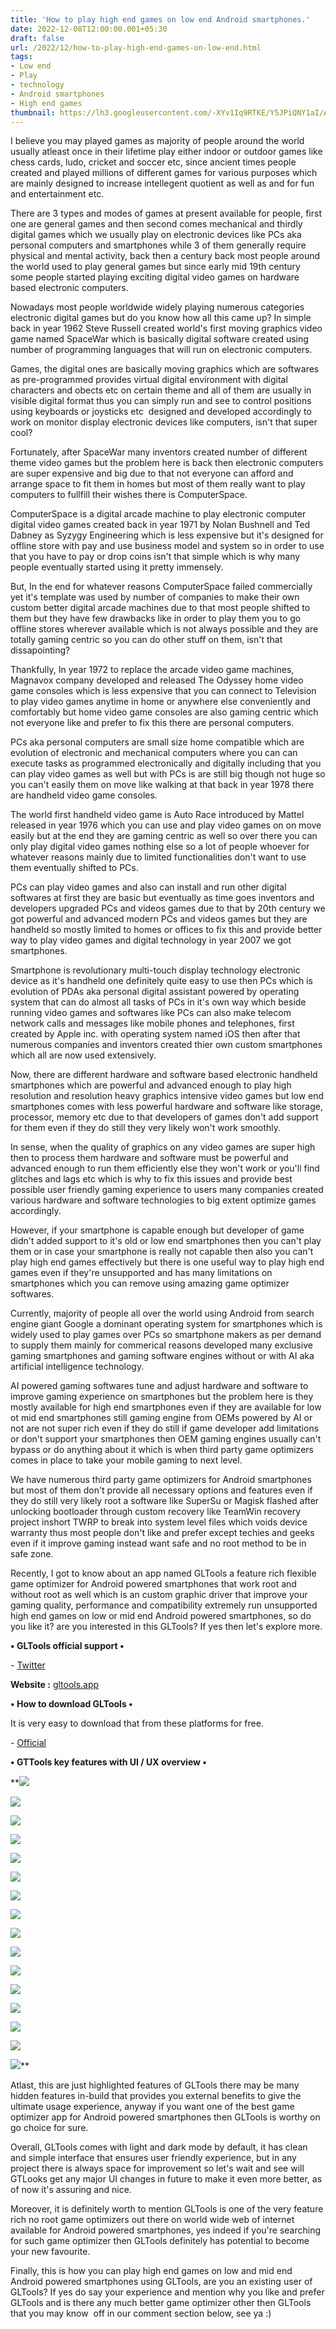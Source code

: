 ```yaml
---
title: 'How to play high end games on low end Android smartphones.'
date: 2022-12-08T12:00:00.001+05:30
draft: false
url: /2022/12/how-to-play-high-end-games-on-low-end.html
tags: 
- Low end
- Play
- technology
- Android smartphones
- High end games
thumbnail: https://lh3.googleusercontent.com/-XYv1Iq9RTKE/Y5JPiQNY1aI/AAAAAAAAPp0/NJN_qnhovEUsr8Q1BmsG9xUmRXTafcZyACNcBGAsYHQ/s1600/1670532996606378-0.png
---
```


  

  

I believe you may played games as majority of people around the world usually atleast once in their lifetime play either indoor or outdoor games like chess cards, ludo, cricket and soccer etc, since ancient times people created and played millions of different games for various purposes which are mainly designed to increase intellegent quotient as well as and for fun and entertainment etc.

  

There are 3 types and modes of games at present available for people, first one are general games and then second comes mechanical and thirdly digital games which we usually play on electronic devices like PCs aka personal computers and smartphones while 3 of them generally require physical and mental activity, back then a century back most people around the world used to play general games but since early mid 19th century some people started playing exciting digital video games on hardware based electronic computers.

  

Nowadays most people worldwide widely playing numerous categories electronic digital games but do you know how all this came up? In simple back in year 1962 Steve Russell created world's first moving graphics video game named SpaceWar which is basically digital software created using number of programming languages that will run on electronic computers.

  

Games, the digital ones are basically moving graphics which are softwares as pre-programmed provides virtual digital environment with digital characters and obects etc on certain theme and all of them are usually in visible digital format thus you can simply run and see to control positions using keyboards or joysticks etc  designed and developed accordingly to work on monitor display electronic devices like computers, isn't that super cool?

  

Fortunately, after SpaceWar many inventors created number of different theme video games but the problem here is back then electronic computers are super expensive and big due to that not everyone can afford and arrange space to fit them in homes but most of them really want to play computers to fullfill their wishes there is ComputerSpace.

  

ComputerSpace is a digital arcade machine to play electronic computer digital video games created back in year 1971 by Nolan Bushnell and Ted Dabney as Syzygy Engineering which is less expensive but it's designed for offline store with pay and use business model and system so in order to use that you have to pay or drop coins isn't that simple which is why many people eventually started using it pretty immensely. 

  

But, In the end for whatever reasons ComputerSpace failed commercially yet it's template was used by number of companies to make their own custom better digital arcade machines due to that most people shifted to them but they have few drawbacks like in order to play them you to go offline stores wherever available which is not always possible and they are totally gaming centric so you can do other stuff on them, isn't that dissapointing?

  

Thankfully, In year 1972 to replace the arcade video game machines, Magnavox company developed and released The Odyssey home video game consoles which is less expensive that you can connect to Television to play video games anytime in home or anywhere else conveniently and comfortably but home video game consoles are also gaming centric which not everyone like and prefer to fix this there are personal computers.

  

PCs aka personal computers are small size home compatible which are evolution of electronic and mechanical computers where you can can execute tasks as programmed electronically and digitally including that you can play video games as well but with PCs is are still big though not huge so you can't easily them on move like walking at that back in year 1978 there are handheld video game consoles.

  

The world first handheld video game is Auto Race introduced by Mattel released in year 1976 which you can use and play video games on on move easily but at the end they are gaming centric as well so over there you can only play digital video games nothing else so a lot of people whoever for whatever reasons mainly due to limited functionalities don't want to use them eventually shifted to PCs.

  

PCs can play video games and also can install and run other digital softwares at first they are basic but eventually as time goes inventors and developers upgraded PCs and videos games due to that by 20th century we got powerful and advanced modern PCs and videos games but they are handheld so mostly limited to homes or offices to fix this and provide better way to play video games and digital technology in year 2007 we got smartphones.

  

Smartphone is revolutionary multi-touch display technology electronic device as it's handheld one definitely quite easy to use then PCs which is evolution of PDAs aka personal digital assistant powered by operating system that can do almost all tasks of PCs in it's own way which beside running video games and softwares like PCs can also make telecom network calls and messages like mobile phones and telephones, first created by Apple inc. with operating system named iOS then after that numerous companies and inventors created thier own custom smartphones which all are now used extensively.

  

Now, there are different hardware and software based electronic handheld smartphones which are powerful and advanced enough to play high resolution and resolution heavy graphics intensive video games but low end smartphones comes with less powerful hardware and software like storage, processor, memory etc due to that developers of games don't add support for them even if they do still they very likely won't work smoothly.

  

In sense, when the quality of graphics on any video games are super high then to process them hardware and software must be powerful and advanced enough to run them efficiently else they won't work or you'll find glitches and lags etc which is why to fix this issues and provide best possible user friendly gaming experience to users many companies created various hardware and software technologies to big extent optimize games accordingly.

  

However, if your smartphone is capable enough but developer of game didn't added support to it's old or low end smartphones then you can't play them or in case your smartphone is really not capable then also you can't play high end games effectively but there is one useful way to play high end games even if they're unsupported and has many limitations on smartphones which you can remove using amazing game optimizer softwares.

  

Currently, majority of people all over the world using Android from search engine giant Google a dominant operating system for smartphones which is widely used to play games over PCs so smartphone makers as per demand to supply them mainly for commerical reasons developed many exclusive gaming smartphones and gaming software engines without or with AI aka artificial intelligence technology.

  

AI powered gaming softwares tune and adjust hardware and software to improve gaming experience on smartphones but the problem here is they mostly available for high end smartphones even if they are available for low ot mid end smartphones still gaming engine from OEMs powered by AI or not are not super rich even if they do still if game developer add limitations or don't support your smartphones then OEM gaming engines usually can't bypass or do anything about it which is when third party game optimizers comes in place to take your mobile gaming to next level.

  

We have numerous third party game optimizers for Android smartphones but most of them don't provide all necessary options and features even if they do still very likely root a software like SuperSu or Magisk flashed after unlocking bootloader through custom recovery like TeamWin recovery project inshort TWRP to break into system level files which voids device warranty thus most people don't like and prefer except techies and geeks even if it improve gaming instead want safe and no root method to be in safe zone.

  

Recently, I got to know about an app named GLTools a feature rich flexible game optimizer for Android powered smartphones that work root and without root as well which is an custom graphic driver that improve your gaming quality, performance and compatibility extremely run unsupported high end games on low or mid end Android powered smartphones, so do you like it? are you interested in this GLTools? If yes then let's explore more.

  

**• GLTools official support •**

  

\- [Twitter](https://twitter.com/GLToolsApp)

  

**Website :** [gltools.app](http://gltools.app)

**• How to download GLTools •**

It is very easy to download that from these platforms for free.

  

\- [Official](https://gltools.app/)

**• GTTools key features with UI / UX overview •**

 **![](https://lh3.googleusercontent.com/-HvV7bjpC6iY/Y5JPhTDquWI/AAAAAAAAPpw/4uIGLcfXWPw1STqHNDBvJTEsDR5gi5N2wCNcBGAsYHQ/s1600/1670532992738859-1.png) 

 ![](https://lh3.googleusercontent.com/-GdHuxG7VctE/Y5JPgQR7IbI/AAAAAAAAPps/nqp3ZBbbi_w2_6cEWLgeiM2ukefCDzuyQCNcBGAsYHQ/s1600/1670532989009574-2.png) 

 ![](https://lh3.googleusercontent.com/-grMHnUmlks8/Y5JPfXJPiII/AAAAAAAAPpo/FzxTzcEP-08cH4RqouGSfS15pbrETEsMQCNcBGAsYHQ/s1600/1670532985493291-3.png) 

 ![](https://lh3.googleusercontent.com/-MC7RqCljGmQ/Y5JPem1OxBI/AAAAAAAAPpk/yXsoHQmzWF8z67QyBo4phSFILBTF9qvOQCNcBGAsYHQ/s1600/1670532982135993-4.png) 

 ![](https://lh3.googleusercontent.com/-VQNpjidcTko/Y5JPdirs4gI/AAAAAAAAPpg/POoqAoZckdsnqtfGvuIgyti-Tgbd48JIQCNcBGAsYHQ/s1600/1670532978560082-5.png) 

 ![](https://lh3.googleusercontent.com/-_pHIUAN2Xbw/Y5JPc2sMUWI/AAAAAAAAPpc/pxTMlQMNN0sbIVNtF7cWLay0XwiDypRWACNcBGAsYHQ/s1600/1670532974992096-6.png) 

 ![](https://lh3.googleusercontent.com/-DK64-mF3lb0/Y5JPb1zSqmI/AAAAAAAAPpY/KfWXiGJZGqQSp_nBYI01PmiZZpMxmrttgCNcBGAsYHQ/s1600/1670532971777386-7.png) 

 ![](https://lh3.googleusercontent.com/-9qohb57knOM/Y5JPa22sMWI/AAAAAAAAPpU/wTZKnex8S8g6FWokuwfcx4NU2a-7W1GPgCNcBGAsYHQ/s1600/1670532967880536-8.png) 

 ![](https://lh3.googleusercontent.com/-y7yL5wJywFI/Y5JPaN0PckI/AAAAAAAAPpQ/QwafPZjFpyoyot7LXM3YYBJFtqFBV4hDACNcBGAsYHQ/s1600/1670532964133608-9.png) 

 ![](https://lh3.googleusercontent.com/-dDAJC3jdDQE/Y5JPZOjPjUI/AAAAAAAAPpM/lzxeUVTpkzIbLiJyncMUrs7FNvItefdVQCNcBGAsYHQ/s1600/1670532960843680-10.png) 

 ![](https://lh3.googleusercontent.com/-_pBoD5KE99s/Y5JPYSiQYRI/AAAAAAAAPpI/dYurPmTmoKwDKxlXVgTEQEYS1k9TafyswCNcBGAsYHQ/s1600/1670532957002840-11.png) 

 ![](https://lh3.googleusercontent.com/-bVOebSMeKCA/Y5JPXbPY-gI/AAAAAAAAPpE/EMple1rEBogsd45EH61-oPr4bf8mRVj7ACNcBGAsYHQ/s1600/1670532953317212-12.png) 

 ![](https://lh3.googleusercontent.com/-Bk8VqiqW4QE/Y5JPWYIQy3I/AAAAAAAAPpA/dJzow47rvx8ePm_-LAXebvIbtFk_vFn_gCNcBGAsYHQ/s1600/1670532949163001-13.png) 

 ![](https://lh3.googleusercontent.com/-IuoDzn-5Ftw/Y5JPVezF-dI/AAAAAAAAPo8/n_cuW4w5-qk2rPZcCaknoGjrUTEleR5nwCNcBGAsYHQ/s1600/1670532945307321-14.png) 

 ![](https://lh3.googleusercontent.com/-E6z_wL69X3I/Y5JPUX-AtCI/AAAAAAAAPo4/56Z9F8bbDMgtShTzIZkIY3mqLP5_jhAQACNcBGAsYHQ/s1600/1670532942108908-15.png) 

 ![](https://lh3.googleusercontent.com/-HEPboF-vLn8/Y5JPTmKvxTI/AAAAAAAAPo0/ptwK8Dbl3I4Q-FcEwDE2MSa9vkgoQ6XhACNcBGAsYHQ/s1600/1670532937834245-16.png)** 

Atlast, this are just highlighted features of GLTools there may be many hidden features in-build that provides you external benefits to give the ultimate usage experience, anyway if you want one of the best game optimizer app for Android powered smartphones then GLTools is worthy on go choice for sure.

  

Overall, GLTools comes with light and dark mode by default, it has clean and simple interface that ensures user friendly experience, but in any project there is always space for improvement so let's wait and see will GTLooks get any major UI changes in future to make it even more better, as of now it's assuring and nice.

  

Moreover, it is definitely worth to mention GLTools is one of the very feature rich no root game optimizers out there on world wide web of internet available for Android powered smartphones, yes indeed if you're searching for such game optimizer then GLTools definitely has potential to become your new favourite.

  

Finally, this is how you can play high end games on low and mid end Android powered smartphones using GLTools, are you an existing user of GLTools? If yes do say your experience and mention why you like and prefer GLTools and is there any much better game optimizer other then GLTools that you may know  off in our comment section below, see ya :)